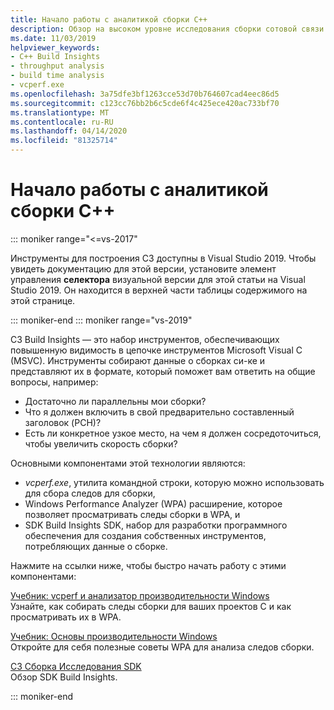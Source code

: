 ```yaml
---
title: Начало работы с аналитикой сборки C++
description: Обзор на высоком уровне исследования сборки сотовой связи.
ms.date: 11/03/2019
helpviewer_keywords:
- C++ Build Insights
- throughput analysis
- build time analysis
- vcperf.exe
ms.openlocfilehash: 3a75dfe3bf1263cce53d70b764607cad4eec86d5
ms.sourcegitcommit: c123cc76bb2b6c5cde6f4c425ece420ac733bf70
ms.translationtype: MT
ms.contentlocale: ru-RU
ms.lasthandoff: 04/14/2020
ms.locfileid: "81325714"
---
```

# <a name="get-started-with-c-build-insights"></a>Начало работы с аналитикой сборки C++

::: moniker range="<=vs-2017"

Инструменты для построения СЗ доступны в Visual Studio 2019. Чтобы увидеть документацию для этой версии, установите элемент управления **селектора** визуальной версии для этой статьи на Visual Studio 2019. Он находится в верхней части таблицы содержимого на этой странице.

::: moniker-end
::: moniker range="vs-2019"

СЗ Build Insights — это набор инструментов, обеспечивающих повышенную видимость в цепочке инструментов Microsoft Visual C (MSVC). Инструменты собирают данные о сборках си-ке и представляют их в формате, который поможет вам ответить на общие вопросы, например:

- Достаточно ли параллельны мои сборки?
- Что я должен включить в свой предварительно составленный заголовок (PCH)?
- Есть ли конкретное узкое место, на чем я должен сосредоточиться, чтобы увеличить скорость сборки?

Основными компонентами этой технологии являются:

- *vcperf.exe*, утилита командной строки, которую можно использовать для сбора следов для сборки,
- Windows Performance Analyzer (WPA) расширение, которое позволяет просматривать следы сборки в WPA, и
- SDK Build Insights SDK, набор для разработки программного обеспечения для создания собственных инструментов, потребляющих данные о сборке.

Нажмите на ссылки ниже, чтобы быстро начать работу с этими компонентами:

[Учебник: vcperf и анализатор производительности Windows](tutorials/vcperf-and-wpa.md)\
Узнайте, как собирать следы сборки для ваших проектов C и как просматривать их в WPA.

[Учебник: Основы производительности Windows](tutorials/wpa-basics.md)\
Откройте для себя полезные советы WPA для анализа следов сборки.

[СЗ Сборка Исследования SDK](reference/sdk/overview.md)\
Обзор SDK Build Insights.

::: moniker-end
